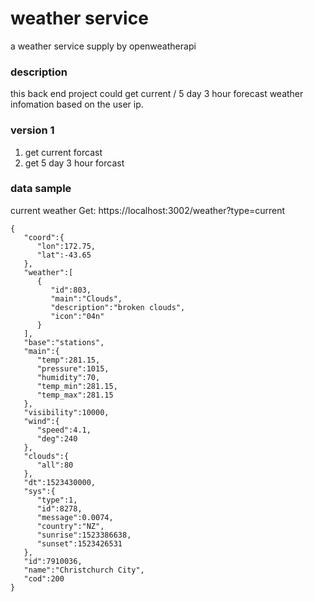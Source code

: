 # weather service
a weather service supply by openweatherapi
### description
this back end project could get current / 5 day 3 hour forecast weather infomation based on the user ip.
### version 1
1. get current forcast
2. get 5 day 3 hour forcast

### data sample
current weather
Get: https://localhost:3002/weather?type=current
```$xslt
{  
   "coord":{  
      "lon":172.75,
      "lat":-43.65
   },
   "weather":[  
      {  
         "id":803,
         "main":"Clouds",
         "description":"broken clouds",
         "icon":"04n"
      }
   ],
   "base":"stations",
   "main":{  
      "temp":281.15,
      "pressure":1015,
      "humidity":70,
      "temp_min":281.15,
      "temp_max":281.15
   },
   "visibility":10000,
   "wind":{  
      "speed":4.1,
      "deg":240
   },
   "clouds":{  
      "all":80
   },
   "dt":1523430000,
   "sys":{  
      "type":1,
      "id":8278,
      "message":0.0074,
      "country":"NZ",
      "sunrise":1523386638,
      "sunset":1523426531
   },
   "id":7910036,
   "name":"Christchurch City",
   "cod":200
}
```

